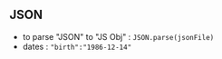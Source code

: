 <!-- - node fs
- git branch -->

## JSON
- to parse "JSON" to "JS Obj" : `JSON.parse(jsonFile)`
- dates : `"birth":"1986-12-14"`